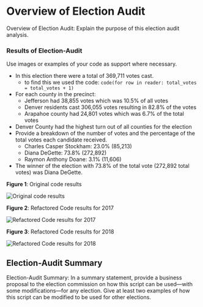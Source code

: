 # Overview of Election Audit

Overview of Election Audit: Explain the purpose of this election audit analysis.




### Results of Election-Audit
Use images or examples of your code as support where necessary.

* In this election there were a total of 369,711 votes cast.
   * to find this we used the code: `code(for row in reader: total_votes = total_votes + 1)`  
* For each county in the precinct:
    * Jefferson had 38,855 votes which was 10.5% of all votes
    * Denver residents cast 306,055 votes resulting in 82.8% of the votes 
    * Arapahoe county had 24,801 votes which was 6.7% of the total votes
* Denver County had the highest turn out of all counties for the election
* Provide a breakdown of the number of votes and the percentage of the total votes each candidate received.
    * Charles Casper Stockham: 23.0% (85,213)
    * Diana DeGette: 73.8% (272,892)
    * Raymon Anthony Doane: 3.1% (11,606)
* The winner of the election with 73.8% of the total vote (272,892 total votes) was Diana DeGette.


**Figure 1**: Original code results

![Original code results](Resources/VBA_Challenge_allstock.png)


**Figure 2**: Refactored Code results for 2017

![Refactored Code results for 2017](Resources/VBA_Challenge_2017.png)

**Figure 3**: Refactored Code results for 2018

![Refactored Code results for 2018](Resources/VBA_Challenge_2018.png)

## Election-Audit Summary
Election-Audit Summary: In a summary statement, provide a business proposal to the election commission on how this script can be used—with some modifications—for any election. Give at least two examples of how this script can be modified to be used for other elections.
